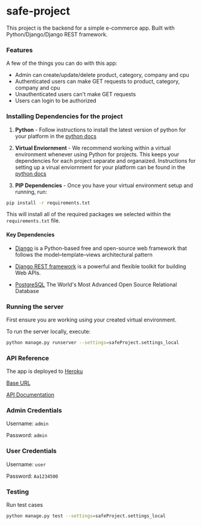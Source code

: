 # safe-project
This project is the backend for a simple e-commerce app. Built with Python/Django/Django REST framework.


### Features
A few of the things you can do with this app:

- Admin can create/update/delete product, category, company and cpu
- Authenticated users can make GET requests to product, category, company and cpu
- Unauthenticated users can't  make GET requests
- Users can login to be authorized

### Installing Dependencies for the project

1. **Python** - Follow instructions to install the latest version of python for your platform in the [python docs](https://docs.python.org/3/using/unix.html#getting-and-installing-the-latest-version-of-python)


2. **Virtual Enviornment** - We recommend working within a virtual environment whenever using Python for projects. This keeps your dependencies for each project separate and organaized. Instructions for setting up a virual enviornment for your platform can be found in the [python docs](https://packaging.python.org/guides/installing-using-pip-and-virtual-environments/)


3. **PIP Dependencies** - Once you have your virtual environment setup and running, run:
```bash
pip install -r requirements.txt
```
This will install all of the required packages we selected within the `requirements.txt` file.

#### Key Dependencies

- [Django](https://www.djangoproject.com/) is a Python-based free and open-source web framework that follows the model–template–views architectural pattern

- [Django REST framework](https://www.django-rest-framework.org/) is a powerful and flexible toolkit for building Web APIs.

- [PostgreSQL](https://www.postgresql.org/) The World's Most Advanced Open Source Relational Database

### Running the server

First ensure you are working using your created virtual environment.

To run the server locally, execute:

```bash
python manage.py runserver --settings=safeProject.settings_local
```

### API Reference
The app is deployed to [Heroku](https://www.heroku.com/home)

[Base URL](https://safe-project0.herokuapp.com/)

[API Documentation](https://safe-project0.herokuapp.com/docs)


### Admin Credentials
Username: ```admin```

Password: ```admin```

### User Credentials
Username: ```user```

Password: ```Aa1234500```


### Testing
Run test cases
```bash
python manage.py test --settings=safeProject.settings_local
```
